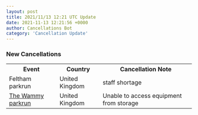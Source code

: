 ```yaml
---
layout: post
title: 2021/11/13 12:21 UTC Update
date: 2021-11-13 12:21:56 +0000
author: Cancellations Bot
category: 'Cancellation Update'
---
```


<h3>New Cancellations</h3>
<div class='hscrollable'>
<table style='width: 100%'>
    <tr>
        <th>Event</th>
        <th>Country</th>
        <th>Cancellation Note</th>
    </tr>
    <tr>
        <td>Feltham parkrun</td>
        <td>United Kingdom</td>
        <td>staff shortage</td>
    </tr>
    <tr>
        <td><a href="https://www.parkrun.org.uk/thewammy">The Wammy parkrun</a></td>
        <td>United Kingdom</td>
        <td>Unable to access equipment from storage</td>
    </tr>
</table>
</div>
